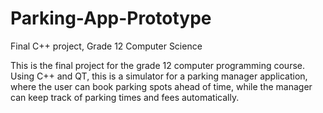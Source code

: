 # Parking-App-Prototype
Final C++ project, Grade 12 Computer Science

This is the final project for the grade 12 computer programming course. Using C++ and QT, this is a simulator for a parking manager application, where the user can book parking spots ahead of time, while the manager can keep track of parking times and fees automatically. 


